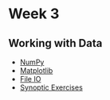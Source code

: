 # Week 3

## Working with Data
- [NumPy](../working_with_data/numpy_arrays.ipynb)
- [Matplotlib](../working_with_data/plotting.ipynb)
- [File IO](../working_with_data/file_io.ipynb)
- [Synoptic Exercises](../working_with_data/synoptic_exercises.ipynb)
